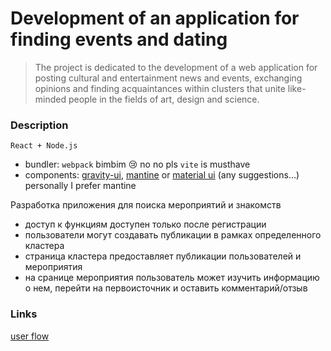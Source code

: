 # Development of an application for finding events and dating

> The project is dedicated to the development of a web application for posting cultural and entertainment news and events, exchanging opinions and finding acquaintances within clusters that unite like-minded people in the fields of art, design and science.

### Description

`React + Node.js`

- bundler: `webpack` bimbim 😢 no no pls `vite` is musthave
- components: [gravity-ui](https://gravity-ui.com/components/uikit/alert), [mantine](https://mantine.dev/) or [material ui](https://mui.com/material-ui/) (any suggestions...) personally I prefer mantine

Разработка приложения для поиска мероприятий и знакомств

- доступ к функциям доступен только после регистрации
- пользователи могут создавать публикации в рамках определенного кластера
- страница кластера предоставляет публикации пользователей и мероприятия
- на сранице мероприятия пользователь может изучить информацию о нем, перейти на первоисточник и оставить комментарий/отзыв

### Links

[user flow](https://www.figma.com/board/qL3oxz34GgTLptCsbvR38h/Web?node-id=0-1&t=XDp79snrnAYDIJhW-1)
